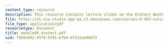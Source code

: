 ```yaml
---
content_type: resource
description: This resource contains lecture slides on the Ecotect Weather Tool.
file: https://ol-ocw-studio-app-qa.s3.amazonaws.com/courses/4-493-natural-light-in-design-january-iap-2006/f4b9c69245f06791e7b46f532ad466f3_module09_ecotect.pdf
file_type: application/pdf
resourcetype: Document
title: module09_ecotect.pdf
uid: f4b9c692-45f0-6791-e7b4-6f532ad466f3
---
```

